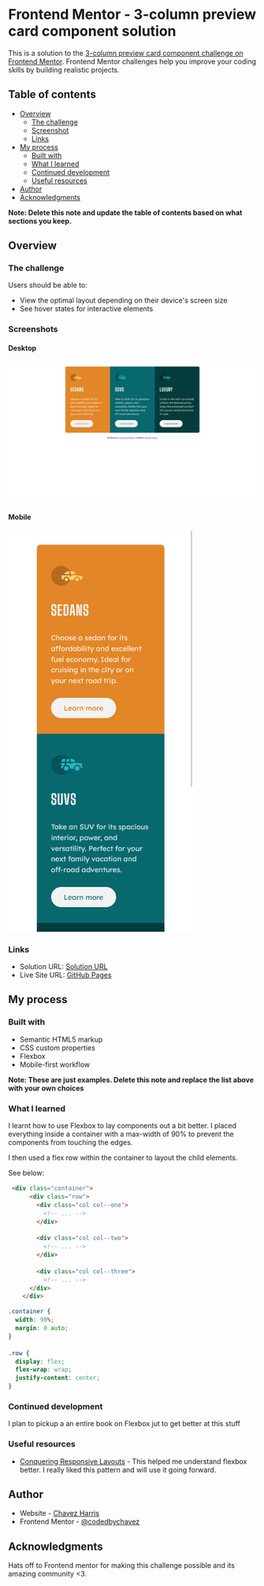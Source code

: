 # Frontend Mentor - 3-column preview card component solution

This is a solution to the [3-column preview card component challenge on Frontend Mentor](https://www.frontendmentor.io/challenges/3column-preview-card-component-pH92eAR2-). Frontend Mentor challenges help you improve your coding skills by building realistic projects. 

## Table of contents

- [Overview](#overview)
  - [The challenge](#the-challenge)
  - [Screenshot](#screenshot)
  - [Links](#links)
- [My process](#my-process)
  - [Built with](#built-with)
  - [What I learned](#what-i-learned)
  - [Continued development](#continued-development)
  - [Useful resources](#useful-resources)
- [Author](#author)
- [Acknowledgments](#acknowledgments)

**Note: Delete this note and update the table of contents based on what sections you keep.**

## Overview

### The challenge

Users should be able to:

- View the optimal layout depending on their device's screen size
- See hover states for interactive elements

### Screenshots

#### Desktop

![Desktop screenshot](./desktop-screenshot.png)

#### Mobile

![Mobile screenshot](./mobile-screenshot.png)

### Links

- Solution URL: [Solution URL](https://www.frontendmentor.io/solutions/frontend-mentor-3column-preview-card-component-solution-r64qKXjnoQ)
- Live Site URL: [GitHub Pages](https://codedbychavez.github.io/3-column-preview-card-component/)

## My process

### Built with

- Semantic HTML5 markup
- CSS custom properties
- Flexbox
- Mobile-first workflow

**Note: These are just examples. Delete this note and replace the list above with your own choices**

### What I learned

I learnt how to use Flexbox to lay components out a bit better. I placed everything inside a container with a max-width of 90% to prevent the components from touching the edges. 

I then used a flex row within the container to layout the child elements.

See below:

```html
 <div class="container">
      <div class="row">
        <div class="col col--one">
          <!-- ... -->
        </div>

        <div class="col col--two">
          <!-- ... -->
        </div>

        <div class="col col--three">
          <!-- ... -->
      </div>
    </div>
```
```css
.container {
  width: 90%;
  margin: 0 auto;
}

.row {
  display: flex;
  flex-wrap: wrap;
  justify-content: center;
}
```

### Continued development

I plan to pickup a an entire book on Flexbox jut to get better at this stuff

### Useful resources

- [Conquering Responsive Layouts](https://courses.kevinpowell.co/view/courses/conquering-responsive-layouts) - This helped me understand flexbox better. I really liked this pattern and will use it going forward.

## Author

- Website - [Chavez Harris](https://www.codedbychavez.com)
- Frontend Mentor - [@codedbychavez](https://www.frontendmentor.io/profile/yourusername)

## Acknowledgments

Hats off to Frontend mentor for making this challenge possible and its amazing community <3.

